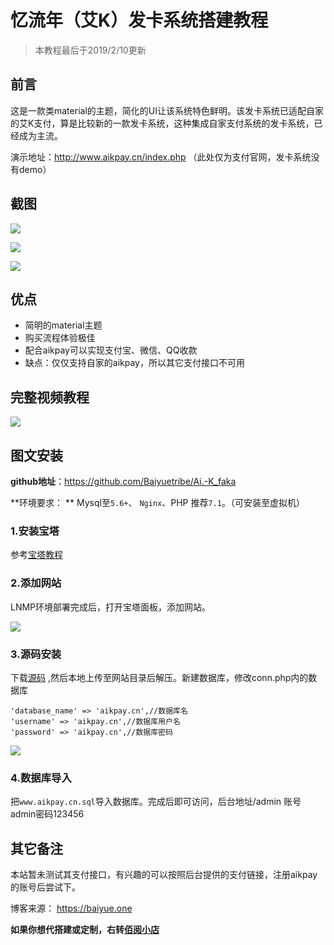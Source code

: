 # 忆流年（艾K）发卡系统搭建教程

> 本教程最后于2019/2/10更新

## 前言

这是一款类material的主题，简化的UI让该系统特色鲜明。该发卡系统已适配自家的艾K支付，算是比较新的一款发卡系统，这种集成自家支付系统的发卡系统，已经成为主流。

演示地址：http://www.aikpay.cn/index.php  （此处仅为支付官网，发卡系统没有demo）

## 截图

![](https://ww1.sinaimg.cn/large/007i4MEmgy1g01pmlg9ezj30nb0ih0ud.jpg)

![](https://ww1.sinaimg.cn/large/007i4MEmgy1g01pnp8timj30nb0ifwfh.jpg)

![](https://ww1.sinaimg.cn/large/007i4MEmgy1g01pr7bqk0j30n70i70v2.jpg)

## 优点

- 简明的material主题
- 购买流程体验极佳
- 配合aikpay可以实现支付宝、微信、QQ收款
- 缺点：仅仅支持自家的aikpay，所以其它支付接口不可用

## 完整视频教程

![](https://ws1.sinaimg.cn/large/0072Lfvtly1fzoj7dw3l2j30dz01z3yb.jpg)

## 图文安装

**github地址**：https://github.com/Baiyuetribe/Ai.-K_faka

**环境要求： ** Mysql至`5.6+`、 `Nginx`、PHP 推荐`7.1`。（可安装至虚拟机）

### 1.安装宝塔

参考[宝塔教程](https://baiyue.one/%E7%BB%8F%E9%AA%8C%E8%AE%B0%E5%BD%95/275.html)

### 2.添加网站

LNMP环境部署完成后，打开宝塔面板，添加网站。

![](https://ws1.sinaimg.cn/large/0072Lfvtly1fzrq9b4lznj30hl0ct0t8.jpg)

### 3.源码安装

下载[源码](https://raw.githubusercontent.com/Baiyuetribe/Ai.-K_faka/master/%E8%89%BEK%E5%8F%91%E5%8D%A1%E7%B3%BB%E7%BB%9F%EF%BC%88%E8%89%BEK%E6%94%AF%E4%BB%98%E7%89%88%EF%BC%89.zip) ,然后本地上传至网站目录后解压。新建数据库，修改conn.php内的数据库

```
'database_name' => 'aikpay.cn',//数据库名 
'username' => 'aikpay.cn',//数据库用户名 
'password' => 'aikpay.cn',//数据库密码
```

![](https://ww1.sinaimg.cn/large/007i4MEmgy1g01pwjbutij30az0dhwf1.jpg)

### 4.数据库导入

把`www.aikpay.cn.sql`导入数据库。完成后即可访问，后台地址/admin 账号admin密码123456

## 其它备注

本站暂未测试其支付接口，有兴趣的可以按照后台提供的支付链接，注册aikpay的账号后尝试下。

博客来源： https://baiyue.one

**如果你想代搭建或定制，右转[佰阅小店](https://mall.baiyue.one)**
